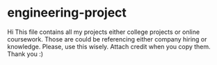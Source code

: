 # engineering-project 
Hi This file contains all my projects either college projects or online coursework. Those are could be referencing either company hiring or knowledge. Please, use this wisely. Attach credit when you copy them. 
Thank you :)
